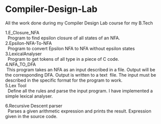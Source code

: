 # Compiler-Design-Lab
All the work done during my Compiler Design Lab course for my B.Tech 

1.E_Closure_NFA  <br />
&nbsp;  Program to find epsilon closure of all states of an NFA.  <br />
2.Epsilon-NFA-To-NFA  <br />
&nbsp;  Program to convert Epsilon NFA to NFA without epsilon states  <br />
3.LexicalAnalyser <br />
&nbsp;  Program to get tokens of all type in a piece of C code.<br />
4.NFA_TO_DFA <br />
&nbsp;This program takes an NFA as an input described in a file. Output will be the corresponding DFA. Output is written to a text &nbsp;file. The input must be described in the specific format for the program to work. <br />
5.Lex Tool<br />
&nbsp;  Define all the rules and parse the input program. I have implemented a simple lexical analyser.<br />

6.Recursive Descent parser<br />
&nbsp;  Parses a given arithmetic expression and prints the result. Expression given in the source code.<br />

